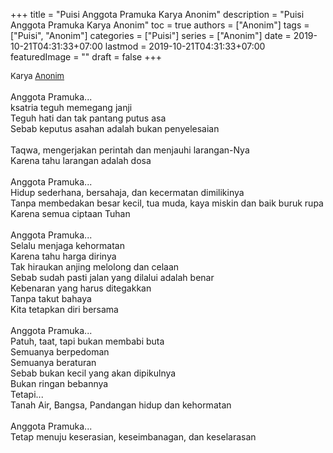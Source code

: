+++
title = "Puisi Anggota Pramuka Karya Anonim"
description = "Puisi Anggota Pramuka Karya Anonim"
toc = true
authors = ["Anonim"]
tags = ["Puisi", "Anonim"]
categories = ["Puisi"]
series = ["Anonim"]
date = 2019-10-21T04:31:33+07:00
lastmod = 2019-10-21T04:31:33+07:00
featuredImage = ""
draft = false
+++

<div style="text-align: justify;">
<div style="font-size: small;">Karya <a href="/authors/anonim/" target="_blank">Anonim</a></div><br />
Anggota Pramuka...<br />
ksatria teguh memegang janji<br />
Teguh hati dan tak pantang putus asa<br />
Sebab keputus asahan adalah bukan penyelesaian<br />
<br />
Taqwa, mengerjakan perintah dan menjauhi larangan-Nya<br />
Karena tahu larangan adalah dosa<br />
<br />
Anggota Pramuka...<br />
Hidup sederhana, bersahaja, dan kecermatan dimilikinya<br />
Tanpa membedakan besar kecil, tua muda, kaya miskin dan baik buruk rupa<br />
Karena semua ciptaan Tuhan<br />
<br />
Anggota Pramuka...<br />
Selalu menjaga kehormatan<br />
Karena tahu harga dirinya<br />
Tak hiraukan anjing melolong dan celaan<br />
Sebab sudah pasti jalan yang dilalui adalah benar<br />
Kebenaran yang harus ditegakkan<br />
Tanpa takut bahaya<br />
Kita tetapkan diri bersama<br />
<br />
Anggota Pramuka...<br />
Patuh, taat, tapi bukan membabi buta<br />
Semuanya berpedoman<br />
Semuanya beraturan<br />
Sebab bukan kecil yang akan dipikulnya<br />
Bukan ringan bebannya<br />
Tetapi...<br />
Tanah Air, Bangsa, Pandangan hidup dan kehormatan<br />
<br />
Anggota Pramuka...<br />
Tetap menuju keserasian, keseimbanagan, dan keselarasan</div>

